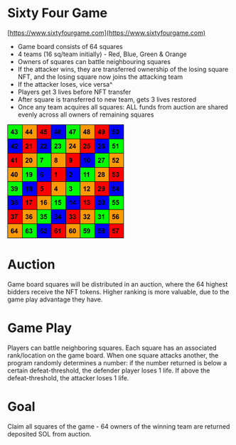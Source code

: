 # Sixty Four Game

[https://www.sixtyfourgame.com](https://www.sixtyfourgame.com)

- Game board consists of 64 squares
- 4 teams (16 sq/team initially) - Red, Blue, Green & Orange
- Owners of squares can battle neighbouring squares
- If the attacker wins, they are transferred ownership of the losing square NFT,
and the losing square now joins the attacking team
- If the attacker loses, vice versa^
- Players get 3 lives before NFT transfer
- After square is transferred to new team, gets 3 lives restored
- Once any team acquires all squares: ALL funds from auction are shared evenly across all owners of remaining squares

![Sixty Four Game Board](64board.png?raw=true "Sixty Four Game Board")

# Auction
Game board squares will be distributed in an auction, where the 64 highest bidders receive the NFT tokens. Higher ranking is more valuable, due to the game play advantage they have.

# Game Play
Players can battle neighboring squares. Each square has an associated rank/location on the game board. When one square attacks another, the program randomly determines a number: if the number returned is below a certain defeat-threshold, the defender player loses 1 life. If above the defeat-threshold, the attacker loses 1 life.

# Goal
Claim all squares of the game - 64 owners of the winning team are returned deposited SOL from auction.
